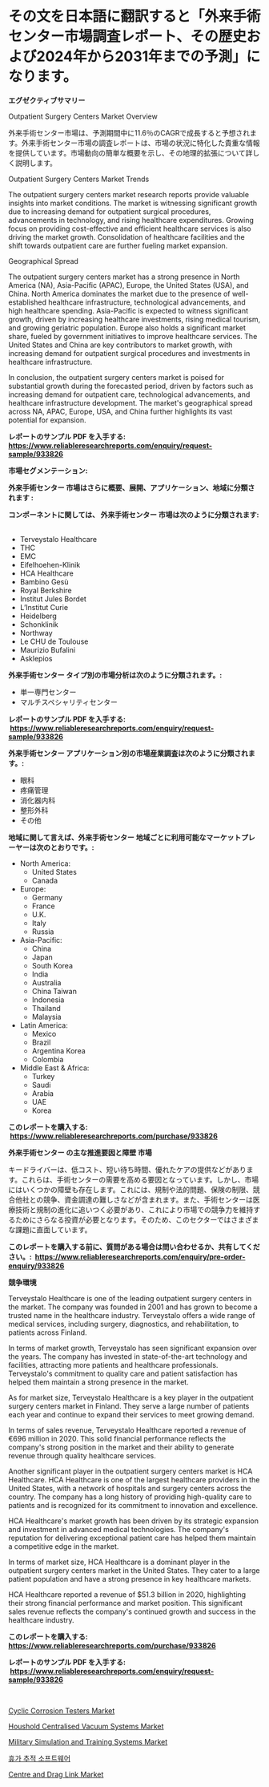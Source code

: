 <p><h1>その文を日本語に翻訳すると「外来手術センター市場調査レポート、その歴史および2024年から2031年までの予測」になります。</h1></p><p><strong>エグゼクティブサマリー</strong></p>
<p><p>Outpatient Surgery Centers Market Overview</p><p>外来手術センター市場は、予測期間中に11.6％のCAGRで成長すると予想されます。外来手術センター市場の調査レポートは、市場の状況に特化した貴重な情報を提供しています。市場動向の簡単な概要を示し、その地理的拡張について詳しく説明します。</p><p>Outpatient Surgery Centers Market Trends</p><p>The outpatient surgery centers market research reports provide valuable insights into market conditions. The market is witnessing significant growth due to increasing demand for outpatient surgical procedures, advancements in technology, and rising healthcare expenditures. Growing focus on providing cost-effective and efficient healthcare services is also driving the market growth. Consolidation of healthcare facilities and the shift towards outpatient care are further fueling market expansion.</p><p>Geographical Spread</p><p>The outpatient surgery centers market has a strong presence in North America (NA), Asia-Pacific (APAC), Europe, the United States (USA), and China. North America dominates the market due to the presence of well-established healthcare infrastructure, technological advancements, and high healthcare spending. Asia-Pacific is expected to witness significant growth, driven by increasing healthcare investments, rising medical tourism, and growing geriatric population. Europe also holds a significant market share, fueled by government initiatives to improve healthcare services. The United States and China are key contributors to market growth, with increasing demand for outpatient surgical procedures and investments in healthcare infrastructure.</p><p>In conclusion, the outpatient surgery centers market is poised for substantial growth during the forecasted period, driven by factors such as increasing demand for outpatient care, technological advancements, and healthcare infrastructure development. The market's geographical spread across NA, APAC, Europe, USA, and China further highlights its vast potential for expansion.</p></p>
<p><strong>レポートのサンプル PDF を入手する: <a href="https://www.reliableresearchreports.com/enquiry/request-sample/933826">https://www.reliableresearchreports.com/enquiry/request-sample/933826</a></strong></p>
<p><strong>市場セグメンテーション:</strong></p>
<p><strong> 外来手術センター 市場はさらに概要、展開、アプリケーション、地域に分類されます :</strong></p>
<p><strong>コンポーネントに関しては、 外来手術センター 市場は次のように分類されます: &nbsp;</strong></p>
<p><ul><li>Terveystalo Healthcare</li><li>THC</li><li>EMC</li><li>Eifelhoehen-Klinik</li><li>HCA Healthcare</li><li>Bambino Gesù</li><li>Royal Berkshire</li><li>Institut Jules Bordet</li><li>L’Institut Curie</li><li>Heidelberg</li><li>Schonklinik</li><li>Northway</li><li>Le CHU de Toulouse</li><li>Maurizio Bufalini</li><li>Asklepios</li></ul></p>
<p><strong> 外来手術センター タイプ別の市場分析は次のように分類されます。:</strong></p>
<p><ul><li>単一専門センター</li><li>マルチスペシャリティセンター</li></ul></p>
<p><strong>レポートのサンプル PDF を入手する: &nbsp;<a href="https://www.reliableresearchreports.com/enquiry/request-sample/933826">https://www.reliableresearchreports.com/enquiry/request-sample/933826</a></strong></p>
<p><strong> 外来手術センター アプリケーション別の市場産業調査は次のように分類されます。:</strong></p>
<p><ul><li>眼科</li><li>疼痛管理</li><li>消化器内科</li><li>整形外科</li><li>その他</li></ul></p>
<p><strong>地域に関して言えば、外来手術センター 地域ごとに利用可能なマーケットプレーヤーは次のとおりです。:</strong></p>
<p><ul>
    <li>
        North America:
        <ul>
            <li>United States</li>
            <li>Canada</li>
        </ul>
    </li>
    <li>
        Europe:
        <ul>
            <li>Germany</li>
            <li>France</li>
            <li>U.K.</li>
            <li>Italy</li>
            <li>Russia</li>
        </ul>
    </li>
    <li>
        Asia-Pacific:
        <ul>
            <li>China</li>
            <li>Japan</li>
            <li>South Korea</li>
            <li>India</li>
            <li>Australia</li>
            <li>China Taiwan</li>
            <li>Indonesia</li>
            <li>Thailand</li>
            <li>Malaysia</li>
        </ul>
    </li>
    <li>
        Latin America:
        <ul>
            <li>Mexico</li>
            <li>Brazil</li>
            <li>Argentina Korea</li>
            <li>Colombia</li>
        </ul>
    </li>
    <li>
        Middle East & Africa:
        <ul>
            <li>Turkey</li>
            <li>Saudi</li>
            <li>Arabia</li>
            <li>UAE</li>
            <li>Korea</li>
        </ul>
    </li>
    </ul></p>
<p><strong>このレポートを購入する: &nbsp;<a href="https://www.reliableresearchreports.com/purchase/933826">https://www.reliableresearchreports.com/purchase/933826</a></strong></p>
<p><strong>外来手術センター の主な推進要因と障壁 市場</strong></p>
<p><p>キードライバーは、低コスト、短い待ち時間、優れたケアの提供などがあります。これらは、手術センターの需要を高める要因となっています。しかし、市場にはいくつかの障壁も存在します。これには、規制や法的問題、保険の制限、競合他社との競争、資金調達の難しさなどが含まれます。また、手術センターは医療技術と規制の進化に追いつく必要があり、これにより市場での競争力を維持するためにさらなる投資が必要となります。そのため、このセクターではさまざまな課題に直面しています。</p></p>
<p><strong>このレポートを購入する前に、質問がある場合は問い合わせるか、共有してください。:&nbsp; <a href="https://www.reliableresearchreports.com/enquiry/pre-order-enquiry/933826">https://www.reliableresearchreports.com/enquiry/pre-order-enquiry/933826</a></strong></p>
<p><strong>競争環境</strong></p>
<p><p>Terveystalo Healthcare is one of the leading outpatient surgery centers in the market. The company was founded in 2001 and has grown to become a trusted name in the healthcare industry. Terveystalo offers a wide range of medical services, including surgery, diagnostics, and rehabilitation, to patients across Finland.</p><p>In terms of market growth, Terveystalo has seen significant expansion over the years. The company has invested in state-of-the-art technology and facilities, attracting more patients and healthcare professionals. Terveystalo's commitment to quality care and patient satisfaction has helped them maintain a strong presence in the market.</p><p>As for market size, Terveystalo Healthcare is a key player in the outpatient surgery centers market in Finland. They serve a large number of patients each year and continue to expand their services to meet growing demand.</p><p>In terms of sales revenue, Terveystalo Healthcare reported a revenue of €696 million in 2020. This solid financial performance reflects the company's strong position in the market and their ability to generate revenue through quality healthcare services.</p><p>Another significant player in the outpatient surgery centers market is HCA Healthcare. HCA Healthcare is one of the largest healthcare providers in the United States, with a network of hospitals and surgery centers across the country. The company has a long history of providing high-quality care to patients and is recognized for its commitment to innovation and excellence.</p><p>HCA Healthcare's market growth has been driven by its strategic expansion and investment in advanced medical technologies. The company's reputation for delivering exceptional patient care has helped them maintain a competitive edge in the market.</p><p>In terms of market size, HCA Healthcare is a dominant player in the outpatient surgery centers market in the United States. They cater to a large patient population and have a strong presence in key healthcare markets.</p><p>HCA Healthcare reported a revenue of $51.3 billion in 2020, highlighting their strong financial performance and market position. This significant sales revenue reflects the company's continued growth and success in the healthcare industry.</p></p>
<p><strong>このレポートを購入する: &nbsp; <a href="https://www.reliableresearchreports.com/purchase/933826">https://www.reliableresearchreports.com/purchase/933826</a></strong></p>
<p><strong>レポートのサンプル PDF を入手する: &nbsp;<a href="https://www.reliableresearchreports.com/enquiry/request-sample/933826">https://www.reliableresearchreports.com/enquiry/request-sample/933826</a></strong><strong></strong></p>
<p>&nbsp;</p>
<p><p><a href="https://issuu.com/reportprime-2/docs/cyclic-corrosion-testers-market-size-2030.pptx">Cyclic Corrosion Testers Market</a></p><p><a href="https://github.com/vimar16th/Market-Research-Report-List-3/blob/main/houshold-centralised-vacuum-systems-market.md">Houshold Centralised Vacuum Systems Market</a></p><p><a href="https://five-trouble-98a.notion.site/Military-Simulation-and-Training-Systems-Market-Size-and-Examines-its-Market-Scope-with-a-Primary--35eea334a78842688592399313f73291">Military Simulation and Training Systems Market</a></p><p><a href="https://github.com/vsnao330707/Market-Research-Report-List-1/blob/main/3665773184099.md">휴가 추적 소프트웨어</a></p><p><a href="https://fuschia-pecorino-a6d.notion.site/Centre-and-Drag-Link-Market-Provides-a-Comprehensive-Analysis-Including-a-Macro-Overview-of-the-Mark-deefc943ca4541a099716d17c8a6b8f0">Centre and Drag Link Market</a></p></p>
